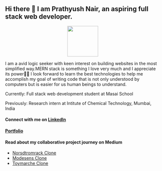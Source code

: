 ## Hi there 👋 I am Prathyush Nair, an aspiring full stack web developer.

<div id="header" align="center">
  <img src="https://media.giphy.com/media/WtTnAfZn6aVJfBzlN3/giphy.gif" width="100"/>
</div>

<p> I am a avid logic seeker with keen interest on building websites in the most simplified way.MERN stack is something I love very much and I appreciate its power💪🏿 I look forward to learn the best technologies to help me accomplish my goal of writing code that is not only understood by computers but is easier for us human beings to understand.</p>

<p>Currently: Full stack web development student at Masai School</p>
<p>Previously: Research intern at Intitute of Chemical Technology, Mumbai, India</p>

<h4>Connect with me on <a href="www.linkedin.com/in/prathyush-nair">LinkedIn</a></h4>
<h4><a href="https://prathyushnair.netlify.app/">Portfolio</a></h4>
<h4>Read about my collaborative project journey on Medium</h4>
<ul>
  <li><a href="https://medium.com/@prathyu360/cloning-the-website-of-nordstrom-rack-af68fce46989">Norsdtromrack Clone</a></li>
  <li><a href="https://medium.com/@victor20sara20/project-on-clone-of-modesens-a110c4d5394c">Modesens Clone</a></li>
  <li><a href="https://medium.com/@info.coldfired/project-toy-marche-clone-9a66fee38079">Toymarche Clone</a></li>
</ul>







